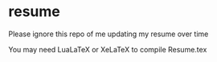 # resume
Please ignore this repo of me updating my resume over time


You may need LuaLaTeX or XeLaTeX to compile Resume.tex
